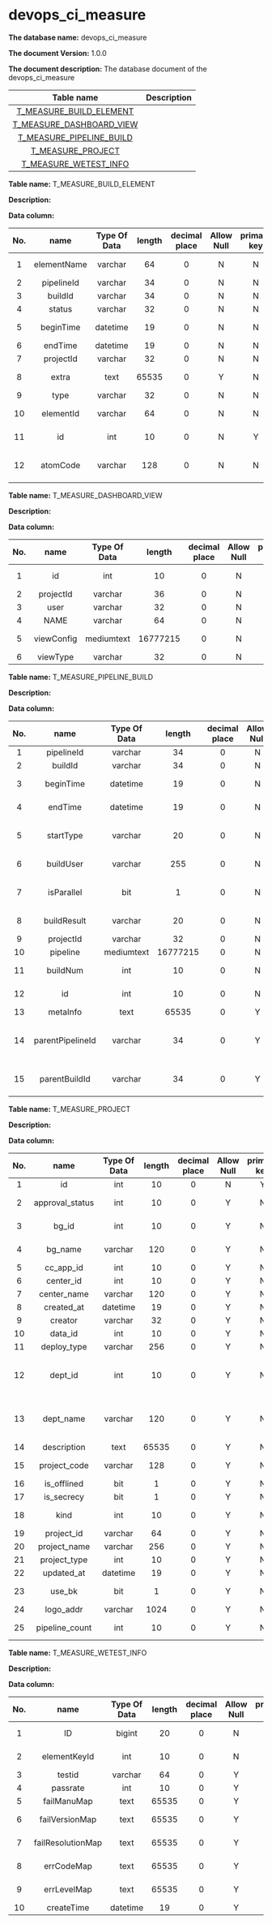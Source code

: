 # devops\_ci\_measure

**The database name:** devops\_ci\_measure

**The document Version:** 1.0.0

**The document description:** The database document of the devops\_ci\_measure

|                        Table name                       |  Description |
| :---------------------------------------------: | :-: |
|  [T\_MEASURE\_BUILD\_ELEMENT](broken-reference) |     |
| [T\_MEASURE\_DASHBOARD\_VIEW](broken-reference) |     |
| [T\_MEASURE\_PIPELINE\_BUILD](broken-reference) |     |
|     [T\_MEASURE\_PROJECT](broken-reference)     |     |
|   [T\_MEASURE\_WETEST\_INFO](broken-reference)  |     |

**Table name:** T\_MEASURE\_BUILD\_ELEMENT

**Description:** 

**Data column:** 

|  No. |      name     |   Type Of Data   |   length  | decimal place | Allow Null |   primary key  | defaultValue |      Description     |
| :-: | :---------: | :------: | :---: | :-: | :--: | :-: | :-: | :---------: |
|  1  | elementName |  varchar |   64  |  0  |   N  |  N  |     |     Element name    | 
|  2  |  pipelineId |  varchar |   34  |  0  |   N  |  N  |     |    pipelineId    | 
|  3  |   buildId   |  varchar |   34  |  0  |   N  |  N  |     |     build ID    | 
|  4  |    status   |  varchar |   32  |  0  |   N  |  N  |     |      status     | 
|  5  |  beginTime  | datetime |   19  |  0  |   N  |  N  |     |     Starting Time    | 
|  6  |   endTime   | datetime |   19  |  0  |   N  |  N  |     |     End Time    | 
|  7  |  projectId  |  varchar |   32  |  0  |   N  |  N  |     |     Project ID    | 
|  8  |    extra    |   text   | 65535 |  0  |   Y  |  N  |     |     Additional Information    | 
|  9  |     type    |  varchar |   32  |  0  |   N  |  N  |     |      type     | 
|  10 |  elementId  |  varchar |   64  |  0  |   N  |  N  |     | Plugin elementId| 
|  11 |      id     |    int   |   10  |  0  |   N  |  Y  |     |      primary key ID    | 
|  12 |   atomCode  |  varchar |  128  |  0  |   N  |  N  |     |   Unique identification of the Plugin   | 

**Table name:** T\_MEASURE\_DASHBOARD\_VIEW

**Description:** 

**Data column:** 

|  No. |     name     |    Type Of Data    |    length    | decimal place | Allow Null |   primary key  |   defaultValue  |  Description  |
| :-: | :--------: | :--------: | :------: | :-: | :--: | :-: | :----: | :--: |
|  1  |     id     |     int    |    10    |  0  |   N  |  Y  |        |  primary key ID | 
|  2  |  projectId |   varchar  |    36    |  0  |   N  |  N  |        | Project ID| 
|  3  |    user    |   varchar  |    32    |  0  |   N  |  N  |        |  user| 
|  4  |    NAME    |   varchar  |    64    |  0  |   N  |  N  |        |  name  | 
|  5  | viewConfig | mediumtext | 16777215 |  0  |   N  |  N  |        | view setting| 
|  6  |  viewType  |   varchar  |    32    |  0  |   N  |  N  | SINGLE |view type| 

**Table name:** T\_MEASURE\_PIPELINE\_BUILD

**Description:** 

**Data column:** 

|  No. |        name        |    Type Of Data    |    length    | decimal place | Allow Null |   primary key  | defaultValue |      Description      |
| :-: | :--------------: | :--------: | :------: | :-: | :--: | :-: | :-: | :----------: |
|  1  |    pipelineId    |   varchar  |    34    |  0  |   N  |  N  |     |     pipelineId    | 
|  2  |      buildId     |   varchar  |    34    |  0  |   N  |  N  |     |     build ID     | 
|  3  |     beginTime    |  datetime  |    19    |  0  |   N  |  N  |     |   Pipeline Start Time   | 
|  4  |      endTime     |  datetime  |    19    |  0  |   N  |  N  |     |   End Time of Pipeline   | 
|  5  |     startType    |   varchar  |    20    |  0  |   N  |  N  |     |   Pipeline Start Up mode   | 
|  6  |     buildUser    |   varchar  |    255   |  0  |   N  |  N  |     |   startUser of Pipeline   | 
|  7  |    isParallel    |     bit    |     1    |  0  |   N  |  N  |     |   Whether the Pipeline is parallel   | 
|  8  |    buildResult   |   varchar  |    20    |  0  |   N  |  N  |     |   Pipeline build result   | 
|  9  |     projectId    |   varchar  |    32    |  0  |   N  |  N  |     |     Project ID     | 
|  10 |     pipeline     | mediumtext | 16777215 |  0  |   N  |  N  |     |      Pipeline     | 
|  11 |     buildNum     |     int    |    10    |  0  |   N  |  N  |     |     build versionNum    | 
|  12 |        id        |     int    |    10    |  0  |   N  |  Y  |     |      primary key ID     | 
|  13 |     metaInfo     |    text    |   65535  |  0  |   Y  |  N  |     |      metaData     | 
|  14 | parentPipelineId |   varchar  |    34    |  0  |   Y  |  N  |     | pipelineId of the Start Up subPipeline| 
|  15 |   parentBuildId  |   varchar  |    34    |  0  |   Y  |  N  |     |  build ID of the Start Up subPipeline| 

**Table name:** T\_MEASURE\_PROJECT

**Description:** 

**Data column:** 

|  No. |        name        |   Type Of Data   |   length  | decimal place | Allow Null |   primary key  | defaultValue |     Description     |
| :-: | :--------------: | :------: | :---: | :-: | :--: | :-: | :-: | :--------: |
|  1  |        id        |    int   |   10  |  0  |   N  |  Y  |     |     primary key ID    | 
|  2  | approval\_status |    int   |   10  |  0  |   Y  |  N  |     |    toCheck status    | 
|  3  |      bg\_id      |    int   |   10  |  0  |   Y  |  N  |     |    Business Group ID   | 
|  4  |     bg\_name     |  varchar |  120  |  0  |   Y  |  N  |     |    Business Group name   | 
|  5  |    cc\_app\_id   |    int   |   10  |  0  |   Y  |  N  |     |    App ID    | 
|  6  |    center\_id    |    int   |   10  |  0  |   Y  |  N  |     |    Site ID    | 
|  7  |   center\_name   |  varchar |  120  |  0  |   Y  |  N  |     |    Center Name    | 
|  8  |    created\_at   | datetime |   19  |  0  |   Y  |  N  |     |    creationTime    | 
|  9  |      creator     |  varchar |   32  |  0  |   Y  |  N  |     |     projectCreator    | 
|  10 |     data\_id     |    int   |   10  |  0  |   Y  |  N  |     |    Data ID    | 
|  11 |   deploy\_type   |  varchar |  256  |  0  |   Y  |  N  |     |    Deploy type    | 
|  12 |     dept\_id     |    int   |   10  |  0  |   Y  |  N  |     | ID of secondary institution of the project| 
|  13 |    dept\_name    |  varchar |  120  |  0  |   Y  |  N  |     | Name of secondary institution of the project| 
|  14 |    description   |   text   | 65535 |  0  |   Y  |  N  |     |     description     | 
|  15 |   project\_code  |  varchar |  128  |  0  |   Y  |  N  |     |   userGroup Project| 
|  16 |   is\_offlined   |    bit   |   1   |  0  |   Y  |  N  |     |    Disable    | 
|  17 |    is\_secrecy   |    bit   |   1   |  0  |   Y  |  N  |     |    Confidentiality    | 
|  18 |       kind       |    int   |   10  |  0  |   Y  |  N  |     |    Container type    | 
|  19 |    project\_id   |  varchar |   64  |  0  |   Y  |  N  |     |    Project ID    | 
|  20 |   project\_name  |  varchar |  256  |  0  |   Y  |  N  |     |    project name    | 
|  21 |   project\_type  |    int   |   10  |  0  |   Y  |  N  |     |    Project type    | 
|  22 |    updated\_at   | datetime |   19  |  0  |   Y  |  N  |     |    updateTime    | 
|  23 |      use\_bk     |    bit   |   1   |  0  |   Y  |  N  |     |    Whether to use BlueKing   | 
|  24 |    logo\_addr    |  varchar |  1024 |  0  |   Y  |  N  |     |   Logo address   | 
|  25 |  pipeline\_count |    int   |   10  |  0  |   Y  |  N  |  0  |    Quantity of Pipeline   | 

**Table name:** T\_MEASURE\_WETEST\_INFO

**Description:** 

**Data column:** 

|  No. |         name        |   Type Of Data   |   length  | decimal place | Allow Null |   primary key  | defaultValue |    Description   |
| :-: | :---------------: | :------: | :---: | :-: | :--: | :-: | :-: | :-----: |
|  1  |         ID        |  bigint  |   20  |  0  |   N  |  Y  |     |    primary key ID  | 
|  2  |    elementKeyId   |    int   |   10  |  0  |   N  |  N  |     | Element Keyid| 
|  3  |       testid      |  varchar |   64  |  0  |   Y  |  N  |     |         | 
|  4  |      passrate     |    int   |   10  |  0  |   Y  |  N  |  0  |   approve rate   | 
|  5  |    failManuMap    |   text   | 65535 |  0  |   Y  |  N  |     |         | 
|  6  |   failVersionMap  |   text   | 65535 |  0  |   Y  |  N  |     | failed version map| 
|  7  | failResolutionMap |   text   | 65535 |  0  |   Y  |  N  |     | failed to parse map| 
|  8  |     errCodeMap    |   text   | 65535 |  0  |   Y  |  N  |     | Error Code map| 
|  9  |    errLevelMap    |   text   | 65535 |  0  |   Y  |  N  |     | Error grade map| 
|  10 |     createTime    | datetime |   19  |  0  |   Y  |  N  |     |   creationTime| 
